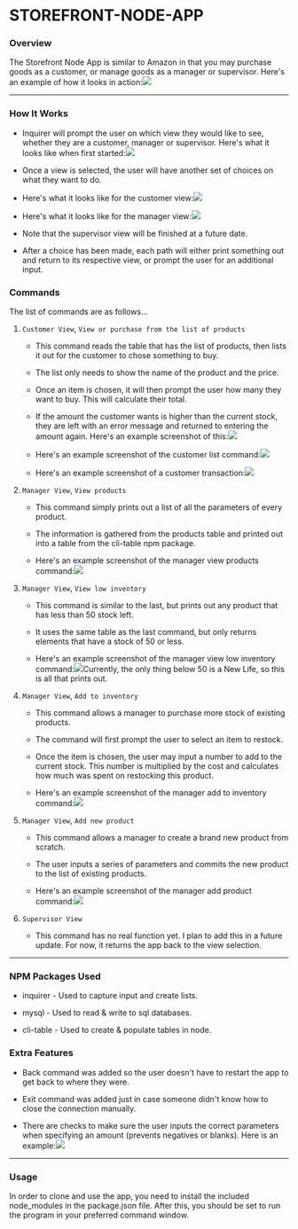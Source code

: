 # STOREFRONT-NODE-APP

### Overview

The Storefront Node App is similar to Amazon in that you may purchase goods as a customer, or manage goods as a manager or supervisor. Here's an example of how it looks in action:![](screenshots/action.png)

- - -

### How It Works

* Inquirer will prompt the user on which view they would like to see, whether they are a customer, manager or supervisor. Here's what it looks like when first started:![](screenshots/start.png)

* Once a view is selected, the user will have another set of choices on what they want to do.

* Here's what it looks like for the customer view:![](screenshots/cView.png)

* Here's what it looks like for the manager view:![](screenshots/mView.png)

* Note that the supervisor view will be finished at a future date.

* After a choice has been made, each path will either print something out and return to its respective view, or prompt the user for an additional input.

### Commands

The list of commands are as follows...

1. `Customer View`, `View or purchase from the list of products`

    * This command reads the table that has the list of products, then lists it out for the customer to chose something to buy.

    * The list only needs to show the name of the product and the price.

    * Once an item is chosen, it will then prompt the user how many they want to buy. This will calculate their total.

    * If the amount the customer wants is higher than the current stock, they are left with an error message and returned to entering the amount again. Here's an example screenshot of this:![](screenshots/tooHigh.png)

    * Here's an example screenshot of the customer list command:![](screenshots/cList.png)

    * Here's an example screenshot of a customer transaction:![](screenshots/cPurchase.png)

2. `Manager View`, `View products`

    * This command simply prints out a list of all the parameters of every product.

    * The information is gathered from the products table and printed out into a table from the cli-table npm package.

    * Here's an example screenshot of the manager view products command:![](screenshots/mViewProduct.png)

3. `Manager View`, `View low inventory`

    * This command is similar to the last, but prints out any product that has less than 50 stock left.

    * It uses the same table as the last command, but only returns elements that have a stock of 50 or less.

    * Here's an example screenshot of the manager view low inventory command:![](screenshots/mViewLow.png)Currently, the only thing below 50 is a New Life, so this is all that prints out.

4. `Manager View`, `Add to inventory`

    * This command allows a manager to purchase more stock of existing products.

    * The command will first prompt the user to select an item to restock.

    * Once the item is chosen, the user may input a number to add to the current stock. This number is multiplied by the cost and calculates how much was spent on restocking this product.

    * Here's an example screenshot of the manager add to inventory command:![](screenshots/mAddStock.png)

5. `Manager View`, `Add new product`

    * This command allows a manager to create a brand new product from scratch.

    * The user inputs a series of parameters and commits the new product to the list of existing products.

    * Here's an example screenshot of the manager add product command:![](screenshots/mAddNew.png)

6. `Supervisor View`

    * This command has no real function yet. I plan to add this in a future update. For now, it returns the app back to the view selection.

- - -

### NPM Packages Used

* inquirer - Used to capture input and create lists.

* mysql - Used to read & write to sql databases.

* cli-table - Used to create & populate tables in node.

### Extra Features

* Back command was added so the user doesn't have to restart the app to get back to where they were.

* Exit command was added just in case someone didn't know how to close the connection manually.

* There are checks to make sure the user inputs the correct parameters when specifying an amount (prevents negatives or blanks). Here is an example:![](screenshots/error.png)

- - -

### Usage

In order to clone and use the app, you need to install the included node_modules in the package.json file. After this, you should be set to run the program in your preferred command window.
